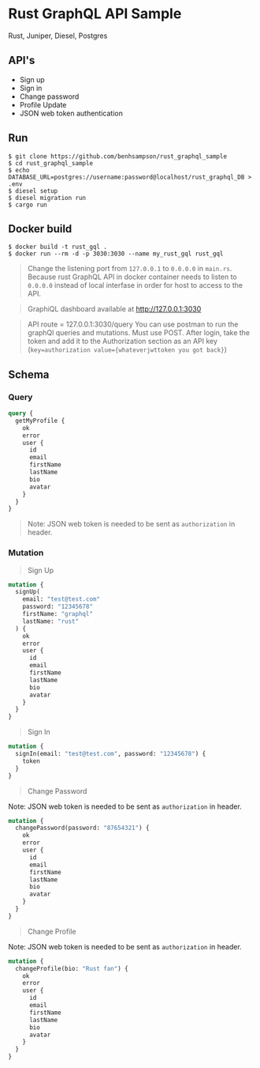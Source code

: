# Rust GraphQL API Sample

Rust, Juniper, Diesel, Postgres

## API's

- Sign up
- Sign in
- Change password
- Profile Update
- JSON web token authentication

## Run

```shell
$ git clone https://github.com/benhsampson/rust_graphql_sample
$ cd rust_graphql_sample
$ echo DATABASE_URL=postgres://username:password@localhost/rust_graphql_DB > .env
$ diesel setup
$ diesel migration run
$ cargo run
```

## Docker build

```shell
$ docker build -t rust_gql .
$ docker run --rm -d -p 3030:3030 --name my_rust_gql rust_gql
```

> Change the listening port from `127.0.0.1` to `0.0.0.0` in `main.rs`. Because rust GraphQL API in docker container needs to listen to `0.0.0.0` instead of local interfase in order for host to access to the API.

> GraphiQL dashboard available at http://127.0.0.1:3030

> API route = 127.0.0.1:3030/query You can use postman to run the graphQl queries and mutations. Must use POST. After login, take the token and add it to the Authorization section as an API key (`key=authorization value={whateverjwttoken you got back}`)

## Schema

### Query

```graphql
query {
  getMyProfile {
    ok
    error
    user {
      id
      email
      firstName
      lastName
      bio
      avatar
    }
  }
}
```

> Note: JSON web token is needed to be sent as `authorization` in header.

### Mutation

> Sign Up

```graphql
mutation {
  signUp(
    email: "test@test.com"
    password: "12345678"
    firstName: "graphql"
    lastName: "rust"
  ) {
    ok
    error
    user {
      id
      email
      firstName
      lastName
      bio
      avatar
    }
  }
}
```

> Sign In

```graphql
mutation {
  signIn(email: "test@test.com", password: "12345678") {
    token
  }
}
```

> Change Password

Note: JSON web token is needed to be sent as `authorization` in header.

```graphql
mutation {
  changePassword(password: "87654321") {
    ok
    error
    user {
      id
      email
      firstName
      lastName
      bio
      avatar
    }
  }
}
```

> Change Profile

Note: JSON web token is needed to be sent as `authorization` in header.

```graphql
mutation {
  changeProfile(bio: "Rust fan") {
    ok
    error
    user {
      id
      email
      firstName
      lastName
      bio
      avatar
    }
  }
}
```
